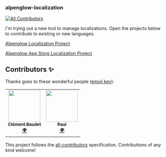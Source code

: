 ### alpenglow-localization
<!-- ALL-CONTRIBUTORS-BADGE:START - Do not remove or modify this section -->
[![All Contributors](https://img.shields.io/badge/all_contributors-2-orange.svg?style=flat-square)](#contributors-)
<!-- ALL-CONTRIBUTORS-BADGE:END -->

I'm trying out a new tool to manage localizations. Open the projects below to contribute to existing or new languages. 

[Alpenglow Localization Project](https://poeditor.com/join/project?hash=eLBkrcj1TV)

[Alpenglow App Store Localization Project](https://poeditor.com/join/project?hash=p7WR3BWJI2)


## Contributors ✨

Thanks goes to these wonderful people ([emoji key](https://allcontributors.org/docs/en/emoji-key)):

<!-- ALL-CONTRIBUTORS-LIST:START - Do not remove or modify this section -->
<!-- prettier-ignore-start -->
<!-- markdownlint-disable -->
<table>
  <tr>
    <td align="center"><a href="https://github.com/cbdt"><img src="https://avatars0.githubusercontent.com/u/10958405?v=4?s=100" width="100px;" alt=""/><br /><sub><b>Clément Baudet</b></sub></a><br /><a href="#translation-cbdt" title="Translation">🌍</a></td>
    <td align="center"><a href="https://github.com/insurgentnl"><img src="https://avatars3.githubusercontent.com/u/51951260?v=4?s=100" width="100px;" alt=""/><br /><sub><b>Paul</b></sub></a><br /><a href="#translation-insurgentnl" title="Translation">🌍</a></td>
  </tr>
</table>

<!-- markdownlint-restore -->
<!-- prettier-ignore-end -->

<!-- ALL-CONTRIBUTORS-LIST:END -->

This project follows the [all-contributors](https://github.com/all-contributors/all-contributors) specification. Contributions of any kind welcome!
